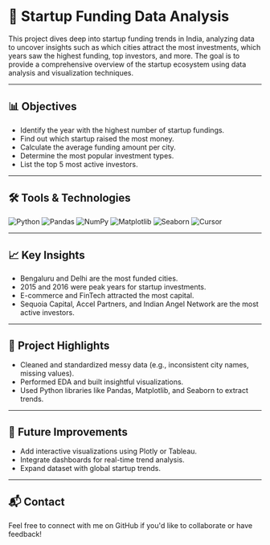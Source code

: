 # 🚀 Startup Funding Data Analysis

This project dives deep into startup funding trends in India, analyzing data to uncover insights such as which cities attract the most investments, which years saw the highest funding, top investors, and more. The goal is to provide a comprehensive overview of the startup ecosystem using data analysis and visualization techniques.

---

## 📊 Objectives

- Identify the year with the highest number of startup fundings.
- Find out which startup raised the most money.
- Calculate the average funding amount per city.
- Determine the most popular investment types.
- List the top 5 most active investors.

---

## 🛠️ Tools & Technologies

![Python](https://img.shields.io/badge/-Python-3776AB?style=flat-square&logo=python)
![Pandas](https://img.shields.io/badge/-Pandas-150458?style=flat-square&logo=pandas)
![NumPy](https://img.shields.io/badge/-NumPy-013243?style=flat-square&logo=numpy)
![Matplotlib](https://img.shields.io/badge/-Matplotlib-11557c?style=flat-square&logo=plotly)
![Seaborn](https://img.shields.io/badge/-Seaborn-2D5A78?style=flat-square)
![Cursor](https://img.shields.io/badge/-Cursor-000000?style=flat-square&logo=github&logoColor=white)

---

## 📈 Key Insights

- Bengaluru and Delhi are the most funded cities.
- 2015 and 2016 were peak years for startup investments.
- E-commerce and FinTech attracted the most capital.
- Sequoia Capital, Accel Partners, and Indian Angel Network are the most active investors.

---

## 📂 Project Highlights

- Cleaned and standardized messy data (e.g., inconsistent city names, missing values).
- Performed EDA and built insightful visualizations.
- Used Python libraries like Pandas, Matplotlib, and Seaborn to extract trends.

---

## 📌 Future Improvements

- Add interactive visualizations using Plotly or Tableau.
- Integrate dashboards for real-time trend analysis.
- Expand dataset with global startup trends.

---

## 📬 Contact

Feel free to connect with me on GitHub if you'd like to collaborate or have feedback!
